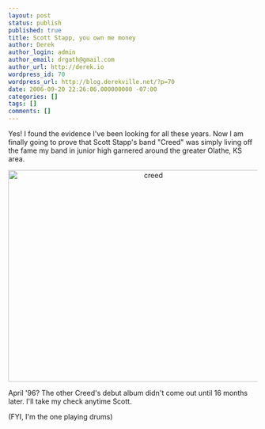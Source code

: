 ```yaml
---
layout: post
status: publish
published: true
title: Scott Stapp, you own me money
author: Derek
author_login: admin
author_email: drgath@gmail.com
author_url: http://derek.io
wordpress_id: 70
wordpress_url: http://blog.derekville.net/?p=70
date: 2006-09-20 22:26:06.000000000 -07:00
categories: []
tags: []
comments: []
---
```

Yes! I found the evidence I've been looking for all these years.  Now I am finally going to prove that Scott Stapp's band "Creed" was simply living off the fame my band in junior high garnered around the greater Olathe, KS area.
<p style="text-align: center;"><a title="creed" href="http://www.derekgathright.com/images/creed.jpg"><img class="aligncenter" src="http://www.derekgathright.com/images/creed.jpg" alt="creed" width="571" height="428" /></a></p>

April '96?  The other Creed's debut album didn't come out until 16 months later.  I'll take my check anytime Scott.

(FYI, I'm the one playing drums)
